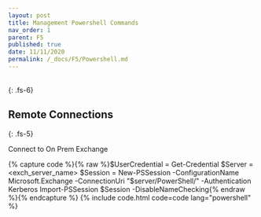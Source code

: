 ```yaml
---
layout: post
title: Management Powershell Commands
nav_order: 1
parent: F5
published: true
date: 11/11/2020
permalink: /_docs/F5/Powershell.md
---
```


<br>
{: .fs-6}

## Remote Connections
{: .fs-5}
<br>

Connect to On Prem Exchange

{% capture code %}{% raw %}$UserCredential = Get-Credential
$Server = <exch_server_name>
$Session = New-PSSession -ConfigurationName Microsoft.Exchange -ConnectionUri "$server/PowerShell/" -Authentication Kerberos
Import-PSSession $Session -DisableNameChecking{% endraw %}{% endcapture %}
{% include code.html code=code lang="powershell" %}